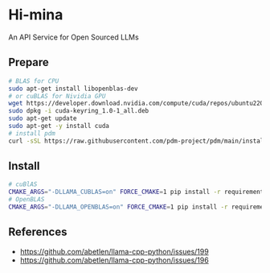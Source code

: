 # Hi-mina
An API Service for Open Sourced LLMs 


## Prepare

```bash
# BLAS for CPU
sudo apt-get install libopenblas-dev
# or cuBLAS for Nividia GPU
wget https://developer.download.nvidia.com/compute/cuda/repos/ubuntu2204/x86_64/cuda-keyring_1.0-1_all.deb
sudo dpkg -i cuda-keyring_1.0-1_all.deb
sudo apt-get update
sudo apt-get -y install cuda
# install pdm
curl -sSL https://raw.githubusercontent.com/pdm-project/pdm/main/install-pdm.py | python -
```

## Install

```bash
# cuBlAS
CMAKE_ARGS="-DLLAMA_CUBLAS=on" FORCE_CMAKE=1 pip install -r requirements.txt -i https://mirrors.aliyun.com/pypi/simple/
# OpenBLAS
CMAKE_ARGS="-DLLAMA_OPENBLAS=on" FORCE_CMAKE=1 pip install -r requirements.txt -i https://mirrors.aliyun.com/pypi/simple/
```


## References

- https://github.com/abetlen/llama-cpp-python/issues/199
- https://github.com/abetlen/llama-cpp-python/issues/196
